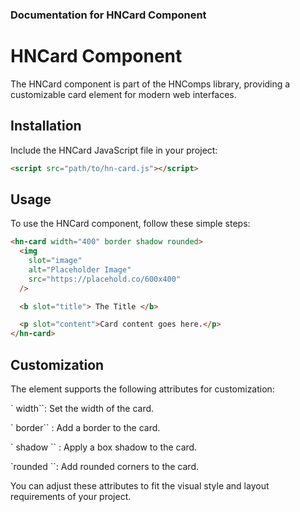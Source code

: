### Documentation for HNCard Component

# HNCard Component

The HNCard component is part of the HNComps library, providing a customizable card element for modern web interfaces.

## Installation

Include the HNCard JavaScript file in your project:

```html
<script src="path/to/hn-card.js"></script>
```

## Usage

To use the HNCard component, follow these simple steps:

```html
<hn-card width="400" border shadow rounded>
  <img
    slot="image"
    alt="Placeholder Image"
    src="https://placehold.co/600x400"
  />

  <b slot="title"> The Title </b>

  <p slot="content">Card content goes here.</p>
</hn-card>
```

## Customization

The <hn-card> element supports the following attributes for customization:

` width``: Set the width of the card.

` border`` : Add a border to the card.

` shadow `` : Apply a box shadow to the card.

`rounded ``: Add rounded corners to the card.

You can adjust these attributes to fit the visual style and layout requirements of your project.
